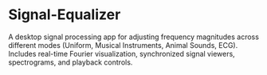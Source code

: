 # Signal-Equalizer
A desktop signal processing app for adjusting frequency magnitudes across different modes (Uniform, Musical Instruments, Animal Sounds, ECG). Includes real-time Fourier visualization, synchronized signal viewers, spectrograms, and playback controls.
